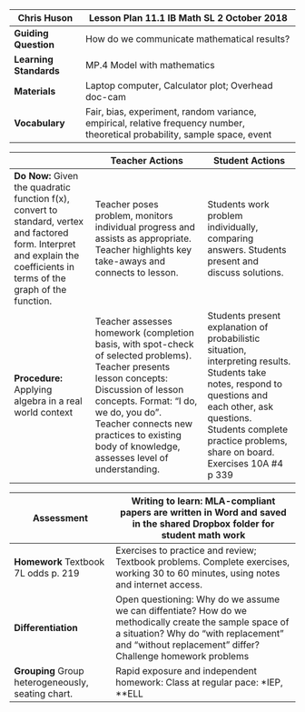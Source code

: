 
|Chris Huson |Lesson Plan 11.1 IB Math SL  2 October 2018|
|---|---|
|**Guiding Question**|How do we communicate mathematical results?
|**Learning Standards**|MP.4 Model with mathematics
|**Materials**|Laptop computer, Calculator plot; Overhead doc-cam|
|**Vocabulary**|Fair, bias, experiment, random variance, empirical, relative frequency number, theoretical probability, sample space, event|

||Teacher Actions|Student Actions|
|---|---|---|
|**Do Now:** Given the quadratic function f(x), convert to standard, vertex and factored form. Interpret and explain the coefficients in terms of the graph of the function. |Teacher poses problem, monitors individual progress and assists as appropriate. Teacher highlights key take-aways and connects to lesson.|Students work problem individually, comparing answers. Students present and discuss solutions.|
|**Procedure:** Applying algebra in a real world context|Teacher assesses homework (completion basis, with spot-check of selected problems). Teacher presents lesson concepts: Discussion of lesson concepts. Format: “I do, we do, you do”. Teacher connects new practices to existing body of knowledge, assesses level of understanding.|Students present explanation of probabilistic situation, interpreting results. Students take notes, respond to questions and each other, ask questions. Students complete practice problems, share on board. Exercises 10A \#4 p 339|

|**Assessment**|Writing to learn: MLA-compliant papers are written in Word and saved in the shared Dropbox folder for student math work|
|---|---|
|**Homework** Textbook 7L odds p. 219|Exercises to practice and review; Textbook problems. Complete exercises, working 30 to 60 minutes, using notes and internet access.|
|**Differentiation**|Open questioning: Why do we assume we can diffentiate? How do we methodically create the sample space of a situation? Why do “with replacement” and “without replacement” differ? Challenge homework problems|
|**Grouping** Group heterogeneously, seating chart.|Rapid exposure and independent homework: Class at regular pace: \*IEP, \*\*ELL|
<!--stackedit_data:
eyJoaXN0b3J5IjpbLTEzODUyNDk1MTAsLTE4MTA1NTMyOTksMT
g1ODYyMzQwNCwtMjEzMjU1MTAxMV19
-->